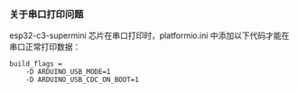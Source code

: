 ### 关于串口打印问题
esp32-c3-supermini 芯片在串口打印时，platformio.ini 中添加以下代码才能在串口正常打印数据：

```
build_flags = 
	-D ARDUINO_USB_MODE=1
	-D ARDUINO_USB_CDC_ON_BOOT=1 
```
